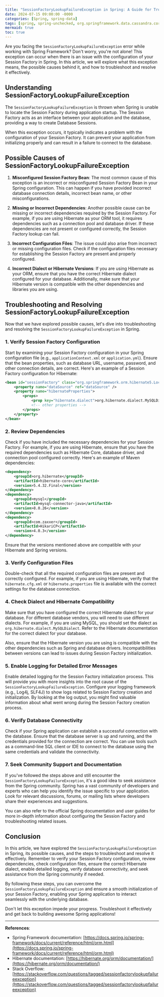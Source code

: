 ```yaml
---
title: "SessionFactoryLookupFailureException in Spring: A Guide for Troubleshooting Session Factory Configurations"
date: 2024-07-15 09:00:00 -0000
categories: [Spring, spring-data]
tags: [spring, spring-unchecked, org.springframework.data.cassandra.core.cql.session.lookup]
mermaid: true
toc: true
---
```



Are you facing the `SessionFactoryLookupFailureException` error while working with Spring Framework? Don't worry, you're not alone! This exception can occur when there is an issue with the configuration of your Session Factory in Spring. In this article, we will explore what this exception means, the possible causes behind it, and how to troubleshoot and resolve it effectively.

## Understanding SessionFactoryLookupFailureException

The `SessionFactoryLookupFailureException` is thrown when Spring is unable to locate the Session Factory during application startup. The Session Factory acts as an interface between your application and the database, providing a way to create Database Sessions.

When this exception occurs, it typically indicates a problem with the configuration of your Session Factory. It can prevent your application from initializing properly and can result in a failure to connect to the database.

## Possible Causes of SessionFactoryLookupFailureException

1. **Misconfigured Session Factory Bean**: The most common cause of this exception is an incorrect or misconfigured Session Factory Bean in your Spring configuration. This can happen if you have provided incorrect database connection details, incorrect bean name, or other misconfigurations.

2. **Missing or Incorrect Dependencies**: Another possible cause can be missing or incorrect dependencies required by the Session Factory. For example, if you are using Hibernate as your ORM tool, it requires dependencies such as a connection pool and database driver. If these dependencies are not present or configured correctly, the Session Factory lookup can fail.

3. **Incorrect Configuration Files**: The issue could also arise from incorrect or missing configuration files. Check if the configuration files necessary for establishing the Session Factory are present and properly configured.

4. **Incorrect Dialect or Hibernate Versions**: If you are using Hibernate as your ORM, ensure that you have the correct Hibernate dialect configured for your database. Additionally, make sure that your Hibernate version is compatible with the other dependencies and libraries you are using.

## Troubleshooting and Resolving SessionFactoryLookupFailureException

Now that we have explored possible causes, let's dive into troubleshooting and resolving the `SessionFactoryLookupFailureException` in Spring.

### 1. Verify Session Factory Configuration

Start by examining your Session Factory configuration in your Spring configuration file (e.g., `applicationContext.xml` or `application.yml`). Ensure that the bean properties, such as database URL, username, password, and other connection details, are correct. Here's an example of a Session Factory configuration for Hibernate:

```xml
<bean id="sessionFactory" class="org.springframework.orm.hibernate5.LocalSessionFactoryBean">
    <property name="dataSource" ref="dataSource" />
    <property name="hibernateProperties">
        <props>
            <prop key="hibernate.dialect">org.hibernate.dialect.MySQLDialect</prop>
            <!-- other properties -->
        </props>
    </property>
</bean>
```

### 2. Review Dependencies

Check if you have included the necessary dependencies for your Session Factory. For example, if you are using Hibernate, ensure that you have the required dependencies such as Hibernate Core, database driver, and connection pool configured correctly. Here's an example of Maven dependencies:

```xml
<dependency>
    <groupId>org.hibernate</groupId>
    <artifactId>hibernate-core</artifactId>
    <version>5.4.32.Final</version>
</dependency>
<dependency>
    <groupId>mysql</groupId>
    <artifactId>mysql-connector-java</artifactId>
    <version>8.0.26</version>
</dependency>
<dependency>
    <groupId>com.zaxxer</groupId>
    <artifactId>HikariCP</artifactId>
    <version>4.0.3</version>
</dependency>
```

Ensure that the versions mentioned above are compatible with your Hibernate and Spring versions.

### 3. Verify Configuration Files

Double-check that all the required configuration files are present and correctly configured. For example, if you are using Hibernate, verify that the `hibernate.cfg.xml` or `hibernate.properties` file is available with the correct settings for the database connection.

### 4. Check Dialect and Hibernate Compatibility

Make sure that you have configured the correct Hibernate dialect for your database. For different database vendors, you will need to use different dialects. For example, if you are using MySQL, you should set the dialect as `org.hibernate.dialect.MySQLDialect`. Refer to the Hibernate documentation for the correct dialect for your database.

Also, ensure that the Hibernate version you are using is compatible with the other dependencies such as Spring and database drivers. Incompatibilities between versions can lead to issues during Session Factory initialization.

### 5. Enable Logging for Detailed Error Messages

Enable detailed logging for the Session Factory initialization process. This will provide you with more insights into the root cause of the `SessionFactoryLookupFailureException`. Configure your logging framework (e.g., Log4j, SLF4J) to show logs related to Session Factory creation and initialization. By looking at the log output, you might find valuable information about what went wrong during the Session Factory creation process.

### 6. Verify Database Connectivity

Check if your Spring application can establish a successful connection with the database. Ensure that the database server is up and running, and the credentials provided for the connection are correct. You can use tools such as a command-line SQL client or IDE to connect to the database using the same credentials and validate the connectivity.

### 7. Seek Community Support and Documentation

If you've followed the steps above and still encounter the `SessionFactoryLookupFailureException`, it's a good idea to seek assistance from the Spring community. Spring has a vast community of developers and experts who can help you identify the issue specific to your application. Look for relevant discussions, forums, or mailing lists where developers share their experiences and suggestions.

You can also refer to the official Spring documentation and user guides for more in-depth information about configuring the Session Factory and troubleshooting related issues.

## Conclusion

In this article, we have explored the `SessionFactoryLookupFailureException` in Spring, its possible causes, and the steps to troubleshoot and resolve it effectively. Remember to verify your Session Factory configuration, review dependencies, check configuration files, ensure the correct Hibernate dialect, enable detailed logging, verify database connectivity, and seek assistance from the Spring community if needed.

By following these steps, you can overcome the `SessionFactoryLookupFailureException` and ensure a smooth initialization of your Session Factory, enabling your Spring application to interact seamlessly with the underlying database.

Don't let this exception impede your progress. Troubleshoot it effectively and get back to building awesome Spring applications!

---

**References**:

- Spring Framework documentation: [https://docs.spring.io/spring-framework/docs/current/reference/html/orm.html](https://docs.spring.io/spring-framework/docs/current/reference/html/orm.html)
- Hibernate documentation: [https://hibernate.org/orm/documentation/](https://hibernate.org/orm/documentation/)
- Stack Overflow: [https://stackoverflow.com/questions/tagged/sessionfactorylookupfailureexception](https://stackoverflow.com/questions/tagged/sessionfactorylookupfailureexception)